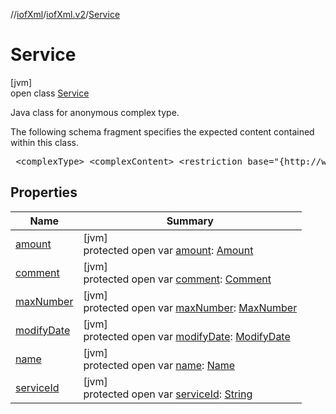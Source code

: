 //[iofXml](../../../index.md)/[iofXml.v2](../index.md)/[Service](index.md)

# Service

[jvm]\
open class [Service](index.md)

<p>Java class for anonymous complex type. <p>The following schema fragment specifies the expected content contained within this class. <pre> &lt;complexType&gt; &lt;complexContent&gt; &lt;restriction base="{http://www.w3.org/2001/XMLSchema}anyType"&gt; &lt;sequence&gt; &lt;element ref="{}ServiceId"/&gt; &lt;element ref="{}Name"/&gt; &lt;element ref="{}Amount"/&gt; &lt;element ref="{}Comment" minOccurs="0"/&gt; &lt;element ref="{}MaxNumber" minOccurs="0"/&gt; &lt;element ref="{}ModifyDate" minOccurs="0"/&gt; &lt;/sequence&gt; &lt;/restriction&gt; &lt;/complexContent&gt; &lt;/complexType&gt; </pre>

## Properties

| Name | Summary |
|---|---|
| [amount](amount.md) | [jvm]<br>protected open var [amount](amount.md): [Amount](../-amount/index.md) |
| [comment](comment.md) | [jvm]<br>protected open var [comment](comment.md): [Comment](../-comment/index.md) |
| [maxNumber](max-number.md) | [jvm]<br>protected open var [maxNumber](max-number.md): [MaxNumber](../-max-number/index.md) |
| [modifyDate](modify-date.md) | [jvm]<br>protected open var [modifyDate](modify-date.md): [ModifyDate](../-modify-date/index.md) |
| [name](name.md) | [jvm]<br>protected open var [name](name.md): [Name](../-name/index.md) |
| [serviceId](service-id.md) | [jvm]<br>protected open var [serviceId](service-id.md): [String](https://docs.oracle.com/javase/8/docs/api/java/lang/String.html) |

